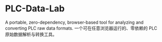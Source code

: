 # PLC-Data-Lab
A portable, zero-dependency, browser-based tool for analyzing and converting PLC raw data formats.  一个可在任意浏览器运行的、零依赖的 PLC 原始数据解析与转换工具。
